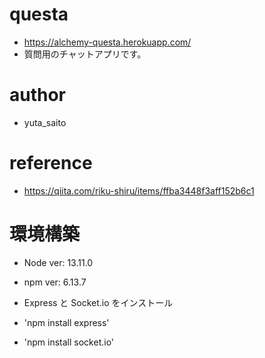 # questa
- https://alchemy-questa.herokuapp.com/
- 質問用のチャットアプリです。

# author

- yuta_saito

# reference

- https://qiita.com/riku-shiru/items/ffba3448f3aff152b6c1

# 環境構築

- Node ver: 13.11.0
- npm ver: 6.13.7

- Express と Socket.io をインストール
- 'npm install express'
- 'npm install socket.io'
